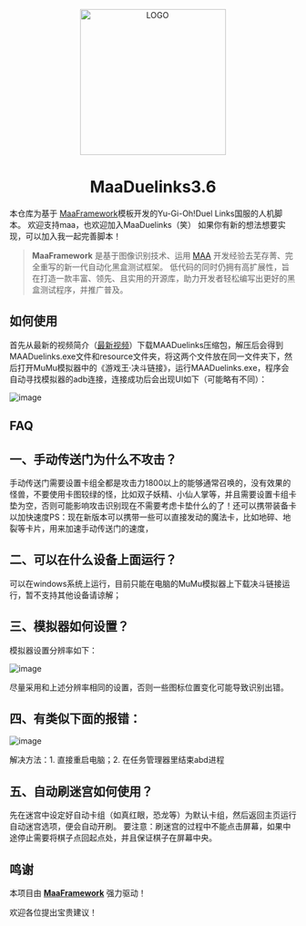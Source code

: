<!-- markdownlint-disable MD033 MD041 -->
<p align="center">
  <img alt="LOGO" src="https://cdn.jsdelivr.net/gh/MaaAssistantArknights/design@main/logo/maa-logo_512x512.png" width="256" height="256" />
</p>

<div align="center">

# MaaDuelinks3.6

</div>

本仓库为基于 [MaaFramework](https://github.com/MaaXYZ/MaaFramework)模板开发的Yu-Gi-Oh!Duel Links国服的人机脚本。
欢迎支持maa，也欢迎加入MaaDuelinks（笑）
如果你有新的想法想要实现，可以加入我一起完善脚本！

> **MaaFramework** 是基于图像识别技术、运用 [MAA](https://github.com/MaaAssistantArknights/MaaAssistantArknights) 开发经验去芜存菁、完全重写的新一代自动化黑盒测试框架。
> 低代码的同时仍拥有高扩展性，旨在打造一款丰富、领先、且实用的开源库，助力开发者轻松编写出更好的黑盒测试程序，并推广普及。

## 如何使用
首先从最新的视频简介（[最新视频](https://www.bilibili.com/video/BV124QoYGEfr/?vd_source=432e5ae7fe7562f78ce33e44df702b66)）下载MAADuelinks压缩包，解压后会得到MAADuelinks.exe文件和resource文件夹，将这两个文件放在同一文件夹下，然后打开MuMu模拟器中的《游戏王·决斗链接》，运行MAADuelinks.exe，程序会自动寻找模拟器的adb连接，连接成功后会出现UI如下（可能略有不同）：

![image](https://github.com/user-attachments/assets/04268b0d-89a0-4116-9c46-ed108110f391)



## FAQ

## 一、手动传送门为什么不攻击？
手动传送门需要设置卡组全都是攻击力1800以上的能够通常召唤的，没有效果的怪兽，不要使用卡图较绿的怪，比如双子妖精、小仙人掌等，并且需要设置卡组卡垫为空，否则可能影响攻击识别现在不需要考虑卡垫什么的了！还可以携带装备卡以加快速度PS：现在新版本可以携带一些可以直接发动的魔法卡，比如地碎、地裂等卡片，用来加速手动传送门的速度，
## 二、可以在什么设备上面运行？
可以在windows系统上运行，目前只能在电脑的MuMu模拟器上下载决斗链接运行，暂不支持其他设备请谅解；
## 三、模拟器如何设置？
模拟器设置分辨率如下：

![image](https://github.com/user-attachments/assets/d7facb7c-572e-487f-b34f-1ff003c99e9f)

尽量采用和上述分辨率相同的设置，否则一些图标位置变化可能导致识别出错。
## 四、有类似下面的报错：

![image](https://github.com/user-attachments/assets/756c0a12-00c2-416c-9ada-892e203c85bc)

解决方法：1. 直接重启电脑；2. 在任务管理器里结束abd进程
## 五、自动刷迷宫如何使用？
先在迷宫中设定好自动卡组（如真红眼，恐龙等）为默认卡组，然后返回主页运行自动迷宫选项，便会自动开刷。
要注意：刷迷宫的过程中不能点击屏幕，如果中途停止需要将棋子点回起点处，并且保证棋子在屏幕中央。

## 鸣谢

本项目由 **[MaaFramework](https://github.com/MaaXYZ/MaaFramework)** 强力驱动！

欢迎各位提出宝贵建议！
